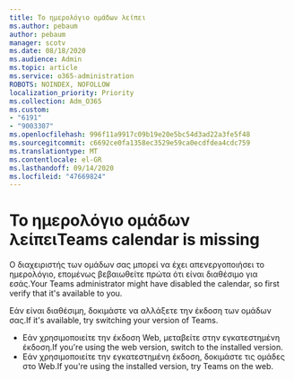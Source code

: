 ```yaml
---
title: Το ημερολόγιο ομάδων λείπει
ms.author: pebaum
author: pebaum
manager: scotv
ms.date: 08/18/2020
ms.audience: Admin
ms.topic: article
ms.service: o365-administration
ROBOTS: NOINDEX, NOFOLLOW
localization_priority: Priority
ms.collection: Adm_O365
ms.custom:
- "6191"
- "9003307"
ms.openlocfilehash: 996f11a9917c09b19e20e5bc54d3ad22a3fe5f48
ms.sourcegitcommit: c6692ce0fa1358ec3529e59ca0ecdfdea4cdc759
ms.translationtype: MT
ms.contentlocale: el-GR
ms.lasthandoff: 09/14/2020
ms.locfileid: "47669824"
---
```

# <a name="teams-calendar-is-missing"></a><span data-ttu-id="a0789-102">Το ημερολόγιο ομάδων λείπει</span><span class="sxs-lookup"><span data-stu-id="a0789-102">Teams calendar is missing</span></span>

<span data-ttu-id="a0789-103">Ο διαχειριστής των ομάδων σας μπορεί να έχει απενεργοποιήσει το ημερολόγιο, επομένως βεβαιωθείτε πρώτα ότι είναι διαθέσιμο για εσάς.</span><span class="sxs-lookup"><span data-stu-id="a0789-103">Your Teams administrator might have disabled the calendar, so first verify that it's available to you.</span></span>

<span data-ttu-id="a0789-104">Εάν είναι διαθέσιμη, δοκιμάστε να αλλάξετε την έκδοση των ομάδων σας.</span><span class="sxs-lookup"><span data-stu-id="a0789-104">If it's available, try switching your version of Teams.</span></span>

- <span data-ttu-id="a0789-105">Εάν χρησιμοποιείτε την έκδοση Web, μεταβείτε στην εγκατεστημένη έκδοση.</span><span class="sxs-lookup"><span data-stu-id="a0789-105">If you're using the web version, switch to the installed version.</span></span>
- <span data-ttu-id="a0789-106">Εάν χρησιμοποιείτε την εγκατεστημένη έκδοση, δοκιμάστε τις ομάδες στο Web.</span><span class="sxs-lookup"><span data-stu-id="a0789-106">If you're using the installed version, try Teams on the web.</span></span>